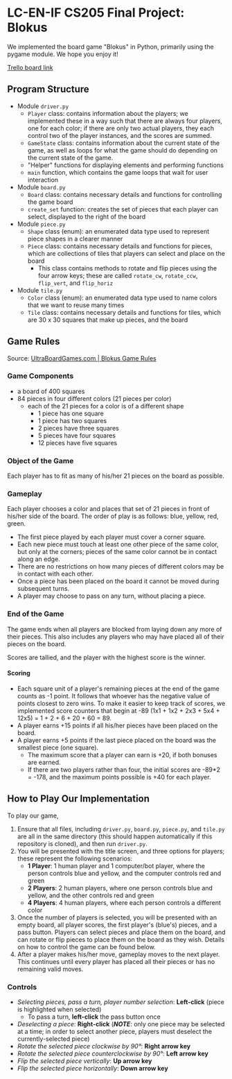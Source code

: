 # LC-EN-IF CS205 Final Project: Blokus

We implemented the board game "Blokus" in Python, primarily using the pygame module. We hope you enjoy it!

[Trello board link](https://trello.com/b/i069mBvd/final-project)

## Program Structure

* Module `driver.py`
    * `Player` class: contains information about the players; we implemented these in a way such that there are always
    four players, one for each color; if there are only two actual players, they each control two of the player
    instances, and the scores are summed.
    * `GameState` class: contains information about the current state of the game, as well as loops for what the game
    should do depending on the current state of the game.
    * "Helper" functions for displaying elements and performing functions
    * `main` function, which contains the game loops that wait for user interaction
* Module `board.py`
    * `Board` class: contains necessary details and functions for controlling the game board
    * `create_set` function: creates the set of pieces that each player can select, displayed to the right of the board
* Module `piece.py`
    * `Shape` class (enum): an enumerated data type used to represent piece shapes in a clearer manner
    * `Piece` class: contains necessary details and functions for pieces, which are collections of tiles that players can
    select and place on the board
        * This class contains methods to rotate and flip pieces using the four arrow keys; these are called `rotate_cw`,
        `rotate_ccw`, `flip_vert`, and `flip_horiz`
* Module `tile.py`
    * `Color` class (enum): an enumerated data type used to name colors that we want to reuse many times
    * `Tile` class: contains necessary details and functions for tiles, which are 30 x 30 squares that make up pieces,
    and the board
      
## Game Rules

Source: [UltraBoardGames.com | Blokus Game Rules](https://www.ultraboardgames.com/blokus/game-rules.php)

### Game Components

* a board of 400 squares
* 84 pieces in four different colors (21 pieces per color)
    * each of the 21 pieces for a color is of a different shape
        * 1 piece has one square
        * 1 piece has two squares
        * 2 pieces have three squares
        * 5 pieces have four squares
        * 12 pieces have five squares
    
### Object of the Game

Each player has to fit as many of his/her 21 pieces on the board as possible.

### Gameplay

Each player chooses a color and places that set of 21 pieces in front of his/her side of the board. The order of play
is as follows: blue, yellow, red, green.
* The first piece played by each player must cover a corner square.
* Each new piece must touch at least one other piece of the same color, but only at the corners; pieces of the same
color cannot be in contact along an edge.
* There are no restrictions on how many pieces of different colors may be in contact with each other.
* Once a piece has been placed on the board it cannot be moved during subsequent turns.
* A player may choose to pass on any turn, without placing a piece.

### End of the Game

The game ends when all players are blocked from laying down any more of their pieces. This also includes any players
who may have placed all of their pieces on the board.

Scores are tallied, and the player with the highest score is the winner.

#### Scoring

* Each square unit of a player's remaining pieces at the end of the game counts as -1 point. It follows that whoever
has the negative value of points closest to zero wins. To make it easier to keep track of scores, we implemented score
counters that begin at -89 (1x1 + 1x2 + 2x3 + 5x4 + 12x5) = 1 + 2 + 6 + 20 + 60 = 89.
* A player earns +15 points if all his/her pieces have been placed on the board.
* A player earns +5 points if the last piece placed on the board was the smallest piece (one square).
    * The maximum score that a player can earn is +20, if both bonuses are earned.
    * If there are two players rather than four, the initial scores are -89*2 = -178, and the maximum points possible
    is +40 for each player.

## How to Play Our Implementation

To play our game,

1. Ensure that all files, including `driver.py`, `board.py`, `piece.py`, and `tile.py` are all in the
same directory (this should happen automatically if this repository is cloned), and then run `driver.py`.
2. You will be presented with the title screen, and three options for players; these represent the following scenarios:
    * **1 Player**: 1 human player and 1 computer/bot player, where the person controls blue and yellow, and the
      computer controls red and green
    * **2 Players**: 2 human players, where one person controls blue and yellow, and the other controls red and green
    * **4 Players**: 4 human players, where each person controls a different color
3. Once the number of players is selected, you will be presented with an empty board, all player scores, the first
player's (blue's) pieces, and a pass button. Players can select pieces and place them on the board, and can rotate or
flip pieces to place them on the board as they wish. Details on how to control the game can be found below.
4. After a player makes his/her move, gameplay moves to the next player. This continues until every player has placed
all their pieces or has no remaining valid moves.

### Controls

* *Selecting pieces, pass a turn, player number selection*: **Left-click** (piece is highlighted when selected)
  * To pass a turn, **left-click** the pass button once
* *Deselecting a piece*: **Right-click** (***NOTE***: only one piece may be selected at a time; in order to select another
piece, players must deselect the currently-selected piece)
* *Rotate the selected piece clockwise by 90°*: **Right arrow key**
* *Rotate the selected piece counterclockwise by 90°*: **Left arrow key**
* *Flip the selected piece vertically*: **Up arrow key**
* *Flip the selected piece horizontally*: **Down arrow key**
